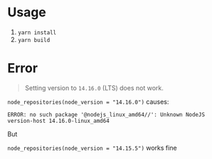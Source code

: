 # Usage

1. `yarn install`
2. `yarn build`

# Error

> Setting version to `14.16.0` (LTS) does not work.

`node_repositories(node_version = "14.16.0")` causes:

```
ERROR: no such package '@nodejs_linux_amd64//': Unknown NodeJS version-host 14.16.0-linux_amd64
```

But

`node_repositories(node_version = "14.15.5")` works fine
